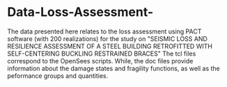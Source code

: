 # Data-Loss-Assessment-
The data presented here relates to the loss assessment using PACT software (with 200 realizations) for the study on 
"SEISMIC LOSS AND RESILIENCE ASSESSMENT OF A STEEL BUILDING RETROFITTED WITH SELF-CENTERING BUCKLING RESTRAINED BRACES"
The tcl files correspond to the OpenSees scripts. While, the doc files provide information about the damage states and fragility functions, as well as the peformance groups and quantities.
